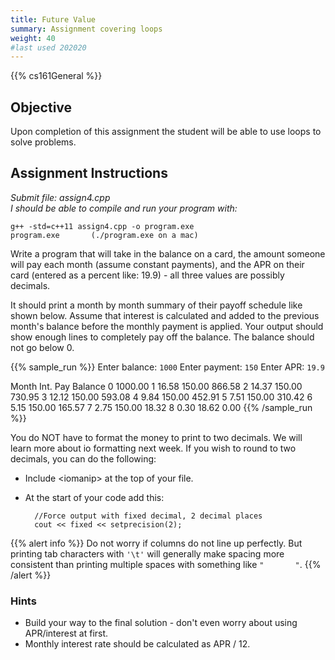 ```yaml
---
title: Future Value
summary: Assignment covering loops
weight: 40
#last used 202020
---
```


{{% cs161General %}}

## Objective

Upon completion of this assignment the student will be able to use loops
to solve problems.

## Assignment Instructions

*Submit file: assign4.cpp*  
*I should be able to compile and run your program with:*

    g++ -std=c++11 assign4.cpp -o program.exe
    program.exe       (./program.exe on a mac)

Write a program that will take in the balance on a card, the amount someone will
pay each month (assume constant payments), and the APR on their card (entered as
a percent like: 19.9) - all three values are possibly decimals.

It should print a month by month summary of their payoff schedule like shown below.
Assume that interest is calculated and added to the previous month's balance before
the monthly payment is applied. Your output should show enough lines to completely
pay off the balance. The balance should not go below 0.

{{% sample_run %}}
Enter balance: `1000`
Enter payment: `150`
Enter APR: `19.9`

Month  Int.  Pay    Balance
0         1000.00
1  16.58  150.00    866.58
2  14.37  150.00    730.95
3  12.12  150.00    593.08
4  9.84   150.00    452.91
5  7.51   150.00    310.42
6  5.15   150.00    165.57
7  2.75   150.00    18.32
8  0.30   18.62     0.00
{{% /sample_run %}}

You do NOT have to format the money to print to two decimals. We will learn more about io
formatting next week. If you wish to round to two decimals, you can do the following:

* Include \<iomanip> at the top of your file.
* At the start of your code add this:

        //Force output with fixed decimal, 2 decimal places
        cout << fixed << setprecision(2);

{{% alert info %}}
Do not worry if columns do not line up perfectly. But printing tab characters
with `'\t'` will generally make spacing more consistent than printing multiple
spaces with something like `"       "`.
{{% /alert %}}

### Hints

* Build your way to the final solution - don't even worry about using APR/interest at first.
* Monthly interest rate should be calculated as APR / 12.
